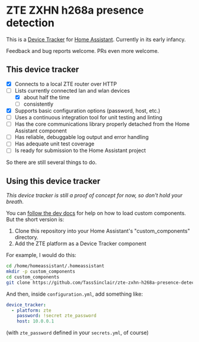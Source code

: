 # ZTE ZXHN h268a presence detection

This is a [Device Tracker](https://www.home-assistant.io/components/device_tracker/) for [Home Assistant](https://github.com/home-assistant/home-assistant/). Currently in its early infancy.

Feedback and bug reports welcome. PRs even more welcome.

## This device tracker

- [x] Connects to a local ZTE router over HTTP
- [ ] Lists currently connected lan and wlan devices
  - [x] about half the time
  - [ ] consistently
- [x] Supports basic configuration options (password, host, etc.)
- [ ] Uses a continuous integration tool for unit testing and linting
- [ ] Has the core communications library properly detached from the Home Assistant component
- [ ] Has reliable, debuggable log output and error handling
- [ ] Has adequate unit test coverage
- [ ] Is ready for submission to the Home Assistant project

So there are still several things to do.

## Using this device tracker

*This device tracker is still a proof of concept for now, so don't hold your breath.*

You can [follow the dev docs](https://developers.home-assistant.io/docs/en/creating_component_loading.html) for help on how to load custom components. But the short version is:

1. Clone this repository into your Home Assistant's "custom_components" directory.
2. Add the ZTE platform as a Device Tracker component

For example, I would do this:
```bash
cd /home/homeassistant/.homeassistant
mkdir -p custom_components
cd custom_components
git clone https://github.com/TassSinclair/zte-zxhn-h268a-presence-detection zte
```

And then, inside `configuration.yml`, add something like:
```yml
device_tracker:
  - platform: zte
    password: !secret zte_password
    host: 10.0.0.1
```
(with `zte_password` defined in your `secrets.yml`, of course)